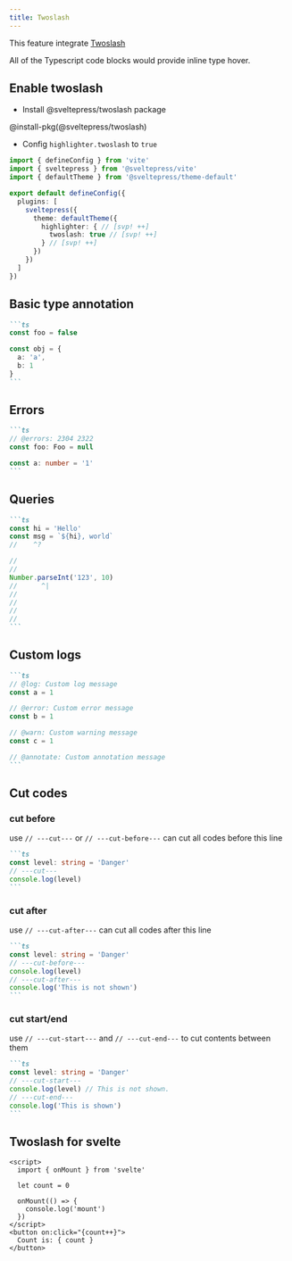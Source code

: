 ```yaml
---
title: Twoslash
---
```


This feature integrate [Twoslash](https://github.com/twoslashes/twoslash)

All of the Typescript code blocks would provide inline type hover.

## Enable twoslash

* Install @sveltepress/twoslash package

@install-pkg(@sveltepress/twoslash)

* Config `highlighter.twoslash` to `true`
```ts title="vite.config.(js|ts)"
import { defineConfig } from 'vite'
import { sveltepress } from '@sveltepress/vite'
import { defaultTheme } from '@sveltepress/theme-default'

export default defineConfig({
  plugins: [
    sveltepress({
      theme: defaultTheme({
        highlighter: { // [svp! ++]
          twoslash: true // [svp! ++]
        } // [svp! ++]
      })
    })
  ]
})
```

## Basic type annotation

````md live
```ts
const foo = false

const obj = {
  a: 'a',
  b: 1
}
```
````

## Errors

````md live
```ts
// @errors: 2304 2322
const foo: Foo = null

const a: number = '1'
```
````

## Queries

````md live
```ts
const hi = 'Hello'
const msg = `${hi}, world`
//    ^?

//
//
Number.parseInt('123', 10)
//      ^|
//
//
//
//
```
````

## Custom logs

````md live
```ts
// @log: Custom log message
const a = 1

// @error: Custom error message
const b = 1

// @warn: Custom warning message
const c = 1

// @annotate: Custom annotation message
```
````

## Cut codes

### cut before

use `// ---cut---` or `// ---cut-before---` can cut all codes before this line

````md live
```ts
const level: string = 'Danger'
// ---cut---
console.log(level)
```
````

### cut after

use `// ---cut-after---` can cut all codes after this line

````md live
```ts
const level: string = 'Danger'
// ---cut-before---
console.log(level)
// ---cut-after---
console.log('This is not shown')
```
````

### cut start/end

use `// ---cut-start---` and `// ---cut-end---` to cut contents between them

````md live
```ts
const level: string = 'Danger'
// ---cut-start---
console.log(level) // This is not shown.
// ---cut-end---
console.log('This is shown')
```
````

## Twoslash for svelte

```svelte
<script>
  import { onMount } from 'svelte'

  let count = 0

  onMount(() => {
    console.log('mount')
  })
</script>
<button on:click="{count++}">
  Count is: { count }
</button>
```